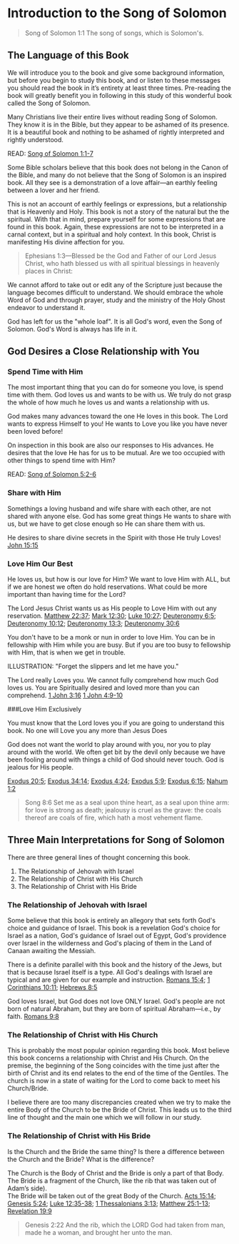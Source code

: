 # Introduction to the Song of Solomon

> Song of Solomon 1:1 The song of songs, which is Solomon's.

## The Language of this Book

We will introduce you to the book and give some background information, but before you begin to study this book, and or listen to these messages you should read the book in it’s entirety at least three times. Pre-reading the book will greatly benefit you in following in this study of this wonderful book called the Song of Solomon.

Many Christians live their entire lives without reading Song of Solomon. They know it is in the Bible, but they appear to be ashamed of its presence. It is a beautiful book and nothing to be ashamed of rightly interpreted and rightly understood.

READ: <a href="/bible/search?q=Song%20of%20Solomon%201:1-7" target="_BLANK">Song of Solomon 1:1-7</a>

Some Bible scholars believe that this book does not belong in the Canon of the Bible, and many do not believe that the Song of Solomon is an inspired book. All they see is a demonstration of a love affair&mdash;an earthly feeling between a lover and her friend.

This is not an account of earthly feelings or expressions, but a relationship that is Heavenly and Holy. This book is not a story of the natural but the the spiritual. With that in mind, prepare yourself for some expressions that are found in this book. Again, these expressions are not to be interpreted in a carnal context, but in a spiritual and holy context. In this book, Christ is manifesting His divine affection for you.

> Ephesians 1:3&mdash;Blessed be the God and Father of our Lord Jesus Christ, who hath blessed us with all spiritual blessings in heavenly places in Christ: 

We cannot afford to take out or edit any of the Scripture just because the language becomes difficult to understand. We should embrace the whole Word of God and through prayer, study and the ministry of the Holy Ghost endeavor to understand it.

God has left for us the "whole loaf". It is all God's word, even the Song of Solomon. God's Word is always has life in it.

## God Desires a Close Relationship with You

### Spend Time with Him

The most important thing that you can do for someone you love, is spend time with them. God loves us and wants to be with us. We truly do not grasp the whole of how much he loves us and wants a relationship with us. 

God makes many advances toward the one He loves in this book. The Lord wants to express Himself to you! He wants to Love you like you have never been loved before! 

On inspection in this book are also our responses to His advances. He desires that the love He has for us to be mutual. Are we too occupied with other things to spend time with Him?

READ: <a href="/bible/search?q=Song of Solomon 5:2-6" target="_BLANK">Song of Solomon 5:2-6</a>

### Share with Him

Somethings a loving husband and wife share with each other, are not shared with anyone else. God has some great things He wants to share with us, but we have to get close enough so He can share them with us.

He desires to share divine secrets in the Spirit with those He truly Loves! <a href="/bible/search?q=John 15:15" target="_BLANK">John 15:15</a>
                          
### Love Him Our Best

He loves us, but how is our love for Him? We want to love Him with ALL, but if we are honest we often do hold reservations. What could be more important than having time for the Lord?

The Lord Jesus Christ wants us as His people to Love Him with out any reservation. <a href="/bible/search?q=Matthew 22:37" target="_BLANK">Matthew 22:37</a>; <a href="/bible/search?q=Mark 12:30" target="_BLANK">Mark 12:30</a>; <a href="/bible/search?q=Luke 10:27" target="_BLANK">Luke 10:27</a>; <a href="/bible/search?q=Deuteronomy 6:5" target="_BLANK">Deuteronomy 6:5</a>; <a href="/bible/search?q=Deuteronomy 10:12" target="_BLANK">Deuteronomy 10:12</a>; <a href="/bible/search?q=Deuteronomy 13:3" target="_BLANK">Deuteronomy 13:3</a>; <a href="/bible/search?q=Deuteronomy 30:6" target="_BLANK">Deuteronomy 30:6</a>

You don't have to be a monk or nun in order to love Him. You can be in fellowship with Him while you are busy. But if you are too busy to fellowship with Him, that is when we get in trouble. 

ILLUSTRATION: "Forget the slippers and let me have you."

The Lord really Loves you. We cannot fully comprehend how much God loves us. You are Spiritually desired and loved more than you can comprehend. <a href="/bible/search?q=1 John 3:16" target="_BLANK">1 John 3:16</a> <a href="/bible/search?q=1 John 4:9-10" target="_BLANK">1 John 4:9-10</a>

###Love Him Exclusively

You must know that the Lord loves you if you are going to understand this book. No one will Love you any more than Jesus Does

God does not want the world to play around with you, nor you to play around with the world. We often get bit by the devil only because we have been fooling around with things a child of God should never touch. God is jealous for His people. 

<a href="/bible/search?q=Exodus 20:5" target="_BLANK">Exodus 20:5</a>; <a href="/bible/search?q=Exodus 34:14" target="_BLANK">Exodus 34:14</a>; <a href="/bible/search?q=Exodus 4:24" target="_BLANK">Exodus 4:24</a>; <a href="/bible/search?q=Exodus 5:9" target="_BLANK">Exodus 5:9</a>; <a href="/bible/search?q=Exodus 6:15" target="_BLANK">Exodus 6:15</a>; <a href="/bible/search?q=Nahum 1:2" target="_BLANK">Nahum 1:2</a>

> Song 8:6 Set me as a seal upon thine heart, as a seal upon thine arm: for love is strong as death; jealousy is cruel as the grave: the coals thereof are coals of fire, which hath a most vehement flame.

## Three Main Interpretations for Song of Solomon

There are three general lines of thought concerning this book.

1. The Relationship of Jehovah with Israel
2. The Relationship of Christ with His Church
3. The Relationship of Christ with His Bride

### The Relationship of Jehovah with Israel

Some believe that this book is entirely an allegory that sets forth God's choice and guidance of Israel. This book is a revelation God's choice for Israel as a nation, God's guidance of Israel out of Egypt, God's providence over Israel in the wilderness and God's placing of them in the Land of Canaan awaiting the Messiah.

There is a definite parallel with this book and the history of the Jews, but that is because Israel itself is a type. All God's dealings with Israel are typical and are given for our example and instruction. <a href="/bible/search?q=Romans 15:4" target="_BLANK">Romans 15:4</a>; <a href="/bible/search?q=1 Corinthians 10:11" target="_BLANK">1 Corinthians 10:11</a>; <a href="/bible/search?q=Hebrews 8:5" target="_BLANK">Hebrews 8:5</a>

God loves Israel, but God does not love ONLY Israel. God's people are not born of natural Abraham, but they are born of spiritual Abraham&mdash;i.e., by faith. <a href="/bible/search?q=Romans 9:8" target="_BLANK">Romans 9:8</a>

### The Relationship of Christ with His Church

This is probably the most popular opinion regarding this book. Most believe this book concerns a relationship with Christ and His Church. On the premise, the beginning of the Song coincides with the time just after the birth of Christ and its end relates to the end of the time of the Gentiles. The church is now in a state of waiting for the Lord to come back to meet his Church/Bride.

I believe there are too many discrepancies created when we try to make the entire Body of the Church to be the Bride of Christ. This leads us to the third line of thought and the main one which we will follow in our study.

### The Relationship of Christ with His Bride

Is the Church and the Bride the same thing? Is there a difference between the Church and the Bride? What is the difference?

The Church is the Body of Christ and the Bride is only a part of that Body. The Bride is a fragment of the Church, like the rib that was taken out of Adam’s side).  
The Bride will be taken out of the great Body of the Church. <a href="/bible/search?q=Acts 15:14" target="_BLANK">Acts 15:14</a>; <a href="/bible/search?q=Genesis 5:24" target="_BLANK">Genesis 5:24</a>; <a href="/bible/search?q=Luke 12:35-38" target="_BLANK">Luke 12:35-38</a>; <a href="/bible/search?q=1 Thessalonians 3:13" target="_BLANK">1 Thessalonians 3:13</a>; <a href="/bible/search?q=Matthew 25:1-13" target="_BLANK">Matthew 25:1-13</a>; <a href="/bible/search?q=Revelation 19:9" target="_BLANK">Revelation 19:9</a>

> Genesis 2:22  And the rib, which the LORD God had taken from man, made he a woman, and brought her unto the man.